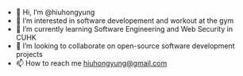 - 👋 Hi, I’m @hiuhongyung
- 👀 I’m interested in software developement and workout at the gym
- 🌱 I’m currently learning Software Engineering and Web Security in CUHK
- 💞️ I’m looking to collaborate on open-source software development projects
- 📫 How to reach me hiuhongyung@gmail.com

<!---
hiuhongyung/hiuhongyung is a ✨ special ✨ repository because its `README.md` (this file) appears on your GitHub profile.
You can click the Preview link to take a look at your changes.
--->
